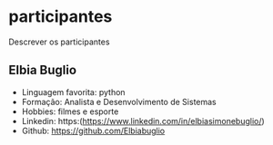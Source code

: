 # participantes
Descrever os participantes

## Elbia Buglio

- Linguagem favorita: python
- Formação: Analista e Desenvolvimento de Sistemas
- Hobbies: filmes e esporte
- Linkedin: https:(https://www.linkedin.com/in/elbiasimonebuglio/)
- Github: https://github.com/Elbiabuglio